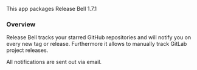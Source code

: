 This app packages Release Bell <upstream>1.7.1</upstream>

### Overview

Release Bell tracks your starred GitHub repositories and will notify you on every new tag or release.
Furthermore it allows to manually track GitLab project releases.

All notifications are sent out via email.
